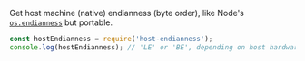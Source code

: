 Get host machine (native) endianness (byte order), like Node's
[`os.endianness`](https://nodejs.org/api/os.html#os_os_endianness)
but portable.

```javascript
const hostEndianness = require('host-endianness');
console.log(hostEndianness); // 'LE' or 'BE', depending on host hardware
```
